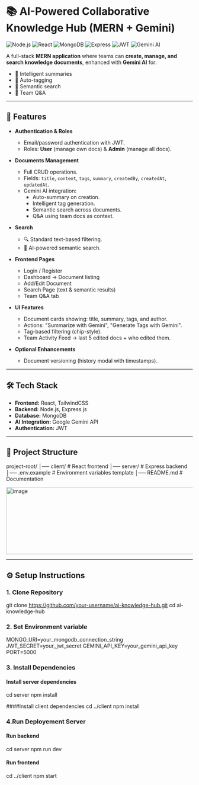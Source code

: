 # 📚 AI-Powered Collaborative Knowledge Hub (MERN + Gemini)

![Node.js](https://img.shields.io/badge/Node.js-339933?style=flat&logo=node.js&logoColor=white)
![React](https://img.shields.io/badge/React-20232A?style=flat&logo=react&logoColor=61DAFB)
![MongoDB](https://img.shields.io/badge/MongoDB-4EA94B?style=flat&logo=mongodb&logoColor=white)
![Express](https://img.shields.io/badge/Express.js-000000?style=flat&logo=express&logoColor=white)
![JWT](https://img.shields.io/badge/JWT-000000?style=flat&logo=jsonwebtokens)
![Gemini AI](https://img.shields.io/badge/Gemini%20AI-4285F4?style=flat&logo=google&logoColor=white)

A full-stack **MERN application** where teams can **create, manage, and search knowledge documents**, enhanced with **Gemini AI** for:

- 🔹 Intelligent summaries  
- 🔹 Auto-tagging  
- 🔹 Semantic search  
- 🔹 Team Q&A  

---

## 🚀 Features

- **Authentication & Roles**
  - Email/password authentication with JWT.
  - Roles: **User** (manage own docs) & **Admin** (manage all docs).

- **Documents Management**
  - Full CRUD operations.
  - Fields: `title`, `content`, `tags`, `summary`, `createdBy`, `createdAt`, `updatedAt`.
  - Gemini AI integration:
    - Auto-summary on creation.
    - Intelligent tag generation.
    - Semantic search across documents.
    - Q&A using team docs as context.

- **Search**
  - 🔍 Standard text-based filtering.  
  - 🤖 AI-powered semantic search.  

- **Frontend Pages**
  - Login / Register
  - Dashboard → Document listing
  - Add/Edit Document
  - Search Page (text & semantic results)
  - Team Q&A tab

- **UI Features**
  - Document cards showing: title, summary, tags, and author.
  - Actions: "Summarize with Gemini", "Generate Tags with Gemini".
  - Tag-based filtering (chip-style).
  - Team Activity Feed → last 5 edited docs + who edited them.

- **Optional Enhancements**
  - Document versioning (history modal with timestamps).

---

## 🛠️ Tech Stack

- **Frontend:** React, TailwindCSS  
- **Backend:** Node.js, Express.js  
- **Database:** MongoDB  
- **AI Integration:** Google Gemini API  
- **Authentication:** JWT  

---

## 📂 Project Structure
project-root/
│── client/ # React frontend
│── server/ # Express backend
│── .env.example # Environment variables template
│── README.md # Documentation

<img width="516" height="181" alt="image" src="https://github.com/user-attachments/assets/22a33a01-7a9d-4e7b-9137-9442af2b1693" />


---

## ⚙️ Setup Instructions

### 1️. Clone Repository

git clone https://github.com/your-username/ai-knowledge-hub.git
cd ai-knowledge-hub

### 2. Set Environment variable

MONGO_URI=your_mongodb_connection_string
JWT_SECRET=your_jwt_secret
GEMINI_API_KEY=your_gemini_api_key
PORT=5000

### 3. Install Dependencies

#### Install server dependencies
cd server
npm install

####Install client dependencies
cd ../client
npm install

### 4.Run Deployement Server
#### Run backend
cd server
npm run dev

#### Run frontend
cd ../client
npm start




